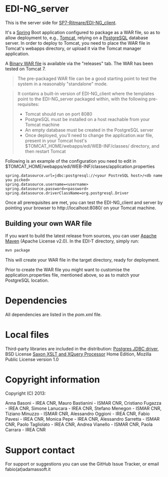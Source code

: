 # EDI-NG_server
This is the server side for [SP7-Ritmare/EDI-NG_client](https://github.com/SP7-Ritmare/EDI-NG_client).

It's a [Spring](http://spring.io) Boot application configured to package as a WAR file, so as to allow deployment to, e.g., [Tomcat](http://tomcat.apache.org), relying on a [PostgreSQL](https://www.postgresql.org) database server.
In order to deploy to Tomcat, you need to place the WAR file in Tomcat's webapps directory, or upload it via the Tomcat manager application.

A [Binary WAR file](https://github.com/SP7-Ritmare/EDI-NG_server/releases/download/v1.0/edi.war) is available via the "releases" tab.
The WAR has been tested on Tomcat 7.

> The pre-packaged WAR file can be a good starting point to test the system in a reasonably "standalone" mode.

> It contains a built-in version of EDI-NG_client where the templates point to the EDI-NG_server packaged within, with the following pre-requisites:
> * Tomcat should run on port 8080
> * PostgreSQL must be installed on a host reachable from your Tomcat machine
> * An empty database must be created in the PostgreSQL server
> * Once deployed, you'll need to change the application.war file, present in your Tomcat host's $TOMCAT_HOME/webapps/edi/WEB-INF/classes/ directory, and then restart Tomcat
>

Following is an example of the configuration you need to edit in $TOMCAT_HOME/webapps/edi/WEB-INF/classes/application.properties 
```properties
spring.datasource.url=jdbc:postgresql://<your PostreSQL host>/<db name you picked>
spring.datasource.username=<username>
spring.datasource.password=<password>
spring.datasource.driverClassName=org.postgresql.Driver
```

Once all prerequisites are met, you can test the EDI-NG_client and server by pointing your browser to http://localhost:8080/ on your Tomcat machine.

## Building your own WAR file
If you want to build the latest release from sources, you can user [Apache Maven](https://maven.apache.org/index.html) (Apache License v2.0). In the EDI-T directory, simply run:
```bash
mvn package
```
This will create your WAR file in the target directory, ready for deployment.

Prior to create the WAR file you might want to customise the application.properties file, mentioned above, so as to match your PostgreSQL location.

# Dependencies
All dependencies are listed in the *pom.xml* file.

# Local files
Third-party libraries are included in the distribution:
[Postgres JDBC driver](https://jdbc.postgresql.org/index.html), BSD License
[Saxon XSLT and XQuery Processor](http://saxon.sourceforge.net/#F9.7HE) Home Edition, Mozilla Public License version 1.0

# Copyright information

Copyright (C) 2013:

Anna Basoni - IREA CNR,
Mauro Bastianini - ISMAR CNR,
Cristiano Fugazza - IREA CNR,
Simone Lanucara - IREA CNR,
Stefano Menegon - ISMAR CNR,
Tiziano Minuzzo - ISMAR CNR,
Alessandro Oggioni - IREA CNR,
Fabio Pavesi - IREA CNR,
Monica Pepe - IREA CNR,
Alessandro Sarretta - ISMAR CNR,
Paolo Tagliolato - IREA CNR,
Andrea Vianello - ISMAR CNR,
Paola Carrara - IREA CNR

# Support contact
For support or suggestions you can use the GitHub Issue Tracker, or email fabio(at)adamassoft.it
